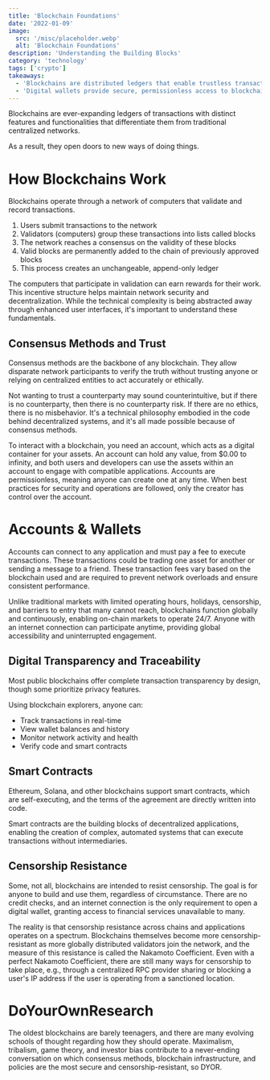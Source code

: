 ```yaml
---
title: 'Blockchain Foundations'
date: '2022-01-09'
image:
  src: '/misc/placeholder.webp'
  alt: 'Blockchain Foundations'
description: 'Understanding the Building Blocks'
category: 'technology'
tags: ['crypto']
takeaways:
  - 'Blockchains are distributed ledgers that enable trustless transactions, eliminating the need for centralized intermediaries.'
  - 'Digital wallets provide secure, permissionless access to blockchain networks and the economies built on top of them at all hours of the day.'
---
```


Blockchains are ever-expanding ledgers of transactions with distinct features and functionalities that differentiate them from traditional centralized networks.

As a result, they open doors to new ways of doing things.

# How Blockchains Work

Blockchains operate through a network of computers that validate and record transactions.

1. Users submit transactions to the network
2. Validators (computers) group these transactions into lists called blocks
3. The network reaches a consensus on the validity of these blocks
4. Valid blocks are permanently added to the chain of previously approved blocks
5. This process creates an unchangeable, append-only ledger

The computers that participate in validation can earn rewards for their work. This incentive structure helps maintain network security and decentralization. While the technical complexity is being abstracted away through enhanced user interfaces, it's important to understand these fundamentals.

## Consensus Methods and Trust

Consensus methods are the backbone of any blockchain. They allow disparate network participants to verify the truth without trusting anyone or relying on centralized entities to act accurately or ethically.

Not wanting to trust a counterparty may sound counterintuitive, but if there is no counterparty, then there is no counterparty risk. If there are no ethics, there is no misbehavior. It's a technical philosophy embodied in the code behind decentralized systems, and it's all made possible because of consensus methods.

To interact with a blockchain, you need an account, which acts as a digital container for your assets. An account can hold any value, from $0.00 to infinity, and both users and developers can use the assets within an account to engage with compatible applications. Accounts are permissionless, meaning anyone can create one at any time. When best practices for security and operations are followed, only the creator has control over the account.

# Accounts & Wallets

Accounts can connect to any application and must pay a fee to execute transactions. These transactions could be trading one asset for another or sending a message to a friend. These transaction fees vary based on the blockchain used and are required to prevent network overloads and ensure consistent performance.

Unlike traditional markets with limited operating hours, holidays, censorship, and barriers to entry that many cannot reach, blockchains function globally and continuously, enabling on-chain markets to operate 24/7. Anyone with an internet connection can participate anytime, providing global accessibility and uninterrupted engagement.

## Digital Transparency and Traceability

Most public blockchains offer complete transaction transparency by design, though some prioritize privacy features.

Using blockchain explorers, anyone can:

- Track transactions in real-time
- View wallet balances and history
- Monitor network activity and health
- Verify code and smart contracts

## Smart Contracts

Ethereum, Solana, and other blockchains support smart contracts, which are self-executing, and the terms of the agreement are directly written into code.

Smart contracts are the building blocks of decentralized applications, enabling the creation of complex, automated systems that can execute transactions without intermediaries.

## Censorship Resistance

Some, not all, blockchains are intended to resist censorship. The goal is for anyone to build and use them, regardless of circumstance. There are no credit checks, and an internet connection is the only requirement to open a digital wallet, granting access to financial services unavailable to many.

The reality is that censorship resistance across chains and applications operates on a spectrum. Blockchains themselves become more censorship-resistant as more globally distributed validators join the network, and the measure of this resistance is called the Nakamoto Coefficient. Even with a perfect Nakamoto Coefficient, there are still many ways for censorship to take place, e.g., through a centralized RPC provider sharing or blocking a user's IP address if the user is operating from a sanctioned location.

# DoYourOwnResearch

The oldest blockchains are barely teenagers, and there are many evolving schools of thought regarding how they should operate. Maximalism, tribalism, game theory, and investor bias contribute to a never-ending conversation on which consensus methods, blockchain infrastructure, and policies are the most secure and censorship-resistant, so DYOR.
